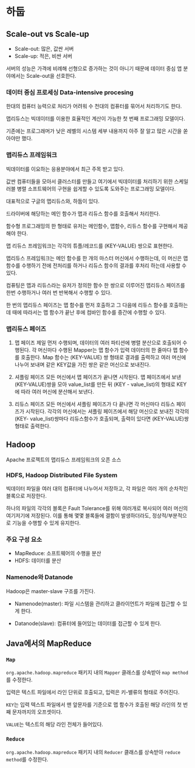 # 하둡

## Scale-out vs Scale-up
- Scale-out: 많은, 값싼 서버
- Scale-up: 적은, 비싼 서버

서버의 성능은 가격에 비례해 선형으로 증가하는 것이 아니기 때문에 데이터 중심 앱 분야에서는 Scale-out을 선호한다.

### 데이터 중심 프로세싱 Data-intensive procesing
한대의 컴퓨터 능력으로 처리가 어려워 수 천대의 컴퓨터를 묶어서 처리하기도 한다.

맵리듀스는 빅데이터를 이용한 효율적인 계산이 가능한 첫 번째 프로그래밍 모델이다.

기존에는 프로그래머가 낮은 레벨의 시스템 세부 내용까지 아주 잘 알고 많은 시간을 쏟아야만 했다.

### 맵리듀스 프레임워크
빅데이터를 이요하는 응용분야에서 최근 주목 받고 있다.

값싼 컴퓨터들을 모아서 클러스터를 만들고 여기에서 빅데이터를 처리하기 위한 스케일러블 병렬 소프트웨어의 구현을 쉽게할 수 있도록 도와주는 프로그래밍 모델이다.

대표적으로 구글의 맵리듀스와, 하둡이 있다.

드라이버에 해당하는 메인 함수가 맵과 리듀스 함수를 호출해서 처리한다.

함수형 프로그래밍의 한 형태로 유저는 메인함수, 맵함수, 리듀스 함수를 구현해서 제공해야 한다.

맵 리듀스 프레임워크는 각각의 튜플/레코드를 (KEY-VALUE) 쌍으로 표현한다.

맵리듀스 프레임워크는 메인 함수를 한 개의 마스터 머신에서 수행하는데, 이 머신은 맵 함수를 수행하기 전에 전처리를 하거나 리듀스 함수의 결과를 후처리 하는데 사용할 수 있다.

컴퓨팅은 맵과 리듀스라는 유저가 정의한 함수 한 쌍으로 이루어진 맵리듀스 페이즈를 한번 수행하거나 여러 번 반복해서 수행할 수 있다.

한 번의 맵리듀스 페이즈는 맵 함수를 먼저 호출하고 그 다음에 리듀스 함수를 호출하는데 때에 따라서는 맵 함수가 끝난 후에 컴바인 함수를 중간에 수행할 수 있다.

### 맵리듀스 페이즈

1. 맵 페이즈
  제일 먼저 수행되며, 데이터의 여러 파티션에 병렬 분산으로 호출되어 수행된다.
  각 머신마다 수행된 Mapper는 맵 함수가 입력 데이터의 한 줄마다 맵 함수를 호출한다.
  Map 함수는 (KEY-VALUE) 쌍 형태로 결과를 출력하고 여러 머신에 나누어 보내며 같은 KEY값을 가진 쌍은 같은 머신으로 보내진다.

2. 셔플링 페이즈
  모든 머신에서 맵 페이즈가 끝나면 시작된다.
  맵 페이즈에서 보낸 (KEY-VALUE)쌍을 모아 value_list를 만든 뒤 (KEY - value_list)의 형태로 KEY에 따라 여러 머신에 분산해서 보낸다.

3. 리듀스 페이즈
  모든 머신에서 셔플링 페이즈가 다 끝나면 각 머신마다 리듀스 페이즈가 시작된다.
  각각의 머신에서는 셔플링 페이즈에서 해당 머신으로 보내진 각각의 (KEY- value_list)쌍마다 리듀스함수가 호출되며, 출력이 있다면 (KEY-VALUE)쌍 형태로 출력한다.


## Hadoop
Apache 프로젝트의 맵리듀스 프레임워크의 오픈 소스

### HDFS, Hadoop Distributed File System
빅데이터 파일을 여러 대의 컴퓨터에 나누어서 저장하고, 각 파일은 여러 개의 순차적인 블록으로 저장한다. 

하나의 파일의 각각의 블록은 Fault Tolerance를 위해 여러개로 복사되어 여러 머신의 여기저기에 저장된다.
이를 통해 몇몇 블록들에 결함이 발생하더라도, 정상적/부분적으로 기능을 수행할 수 있게 유지한다.

### 주요 구성 요소
- MapReduce: 소프트웨어의 수행을 분산
- HDFS: 데이터를 분산

### Namenode와 Datanode
Hadoop은 master-slave 구조를 가진다.
- Namenode(master): 파일 시스템을 관리하고 클라이언트가 파일에 접근할 수 있게 한다.

- Datanode(slave): 컴퓨터에 들어있는 데이터를 접근할 수 있게 한다.

## Java에서의 MapReduce

### `Map`
`org.apache.hadoop.mapreduce` 패키지 내의 `Mapper` 클래스를 상속받아 `map method`를 수정한다.

입력은 텍스트 파일에서 라인 단위로 호출되고, 입력은 키-밸류의 형태로 주어진다.

`KEY`는 입력 텍스트 파일에서 맨 앞문자를 기준으로 맵 함수가 호출된 해당 라인의 첫 번째 문자까지의 오프셋이다.

`VALUE`는 텍스트의 해당 라인 전체가 들어있다.

### `Reduce`
`org.apache.hadoop.mapreduce` 패키지 내의 `Reducer` 클래스를 상속받아 `reduce method`를 수정한다.
